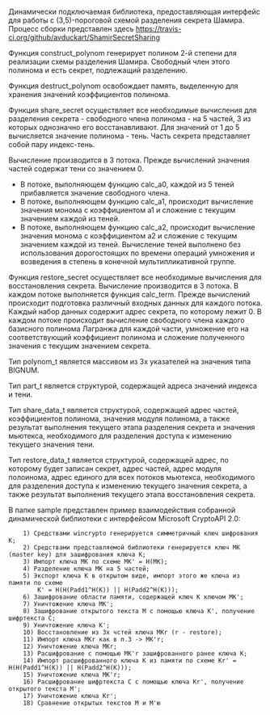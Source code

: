Динамически подключаемая библиотека, предоставляющая интерфейс для работы с (3,5)-пороговой схемой
   разделения секрета Шамира.
Процесс сборки представлен здесь https://travis-ci.org/github/avduckart/ShamirSecretSharing

   Функция construct_polynom генерирует полином 2-й степени для реализации схемы разделения Шамира. Свободный 
член этого полинома и есть секрет, подлежащий разделению.

   Функция destruct_polynom освобождает память, выделенную для хранения значений коэффициентов полинома.
   
   Функция share_secret осуществляет все необходимые вычисления для разделения секрета - свободного члена 
полинома - на  5 частей, 3 из которых однозначно его восстанавливают. Для значений от 1 до 5 вычисляется 
значение полинома - тень. Часть секрета представляет собой пару индекс-тень.
   
   Вычисление производится в 3 потока. Прежде вычислений значения частей содержат тени со значением 0.
  - В потоке, выполняющем функцию calc_a0, каждой из 5 теней прибавляется значение свободного члена.
  - В потоке, выполняющем функцию calc_a1, происходит вычисление значения монома с коэффициентом a1 и сложение с 
 текущим значением каждой из теней.
  - В потоке, выполняющем функцию calc_a2, происходит вычисление значения монома с коэффициентом a2 и сложение с 
 текущим значением каждой из теней.
     Вычисление теней выполнено без использования дорогостоящих по времени операций умножения и возведения в 
 степень в конечной мультипликативной группе.

   Функция restore_secret осуществляет все необходимые вычисления для восстановления секрета.
   Вычисление производится в 3 потока. В каждом потоке выполняется функция calc_term. Прежде вычислений 
происходит подготовка различный входных данных для каждого потока. Каждый набор данных содержит адрес секрета, 
по которому лежит 0.
   В каждом потоке происходит вычисление свободного члена каждого базисного полинома Лагранжа для каждой 
части, умножение его на соответствующий коэффициент полинома и сложение полученного значения с текущим 
значением секрета.

   Тип polynom_t является массивом из 3х указателей на значения типа BIGNUM.

   Тип part_t является структурой, содержащей адреса значений индекса и тени.

   Тип share_data_t является структурой, содержащей адрес частей, коэффициентов полинома, значения модуля 
полинома, а также результат выполнения текущего этапа разделения секрета и значения мьютекса, необходимого для 
разделения доступа к изменению текущего значения тени.

   Тип restore_data_t является структурой, содержащей адрес, по которому будет записан секрет, адрес 
частей, адрес модуля полоинома, адрес единого для всех потоков мьютекса, необходимого для разделения доступа
к изменению текущего значения секрета, а также результат выполнения текущего этапа восстановления секрета.

   В папке sample представлен пример взаимодействия собранной динамической библиотеки с интерфейсом 
Microsoft CryptoAPI 2.0:
    
        1) Средствами wincrypto генерируется симметричный ключ шифрования К;
        2) Средствами представляемой библиотеки генерируется ключ МК (master key) для зашифрования ключа К;
        3) Импорт ключа МК по схеме MK' = H(MK);
        4) Разделение ключа МК на 5 частей;
        5) Экспорт ключа K в открытом виде, импорт этого же ключа из памяти по схеме 
            K' = H(H(Padd1^H(K)) || H(Padd2^H(K)));
        6) Зашифрование области памяти, содержащей ключ К ключом MK';
        7) Уничтожение ключа MK';
        8) Зашифрование открытого текста M с помощью ключа K', получение шифртекста C;
        9) Уничтожение ключа K';
        10) Восстановление из 3х чстей ключа MKr (r - restore);
        11) Импорт ключа МКr как в п.3 -> MK'r;
        12) Уничтожение ключа MKr;
        13) Расшифрование с помощью MK'r зашифрованного ранее ключа K;
        14) Импорт расшифрованного ключа K из памяти по схеме Kr' = H(H(Padd1^H(K)) || H(Padd2^H(K)));
        15) Уничтожение ключа MK'r;
        16) Расшифрование шифртекста C с помощью ключа Kr', получение открытого текста M';
        17) Уничтожение ключа Kr';
        18) Сравнение открытых текстов M и M'ю
